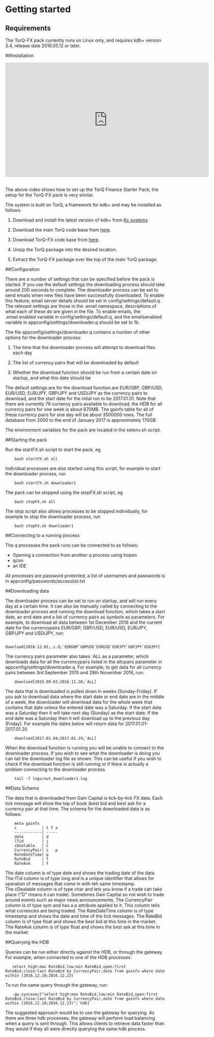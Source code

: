 Getting started
===============

Requirements
------------

The TorQ-FX pack currently runs on Linux only, and requires kdb+ version 3.4, release date 2016.05.12 or later.

##Installation

<div style="width:640px; height:360px; margin: 0 auto;">
<iframe src="https://player.vimeo.com/video/184552498" width="640" height="360" frameborder="0" webkitallowfullscreen mozallowfullscreen allowfullscreen></iframe>
</div>

</br>

The above video shows how to set up the TorQ Finance Starter Pack; the setup for the TorQ-FX pack is very similar.

The system is built on TorQ, a framework for kdb+ and may be installed as follows:

1.  Download and install the latest version of kdb+ from [Kx systems](http://kx.com) 

2.  Download the main TorQ code base from [here](https://github.com/AquaQAnalytics/TorQ.git).

3.  Download TorQ-FX code base from [here](https://github.com/AquaQAnalytics/TorQ-FX.git).

4.  Unzip the TorQ package into the desired location.

5.  Extract the TorQ-FX package over the top of the main TorQ
    package.

##Configuration

There are a number of settings that can be specified before the pack is started.  If you use the default settings the downloading process should take around 200 seconds to complete.
The downloader process can be set to send emails when new files have been successfully downloaded. To enable this feature, email server details should be set in config/settings/default.q. The relevant settings are those in the .email namespace, descriptions of what each of these do are given in the file. To enable emails, the .email.enabled variable in config/settings/default.q, and the emailsenabled variable in appconfig/settings/downloader.q should be set to 1b. 

The file appconfig/settings/downloader.q contains a number of other options for the downloader process:

1. The time that the downloader process will attempt to download files each day

2. The list of currency pairs that will be downloaded by default

3. Whether the download function should be run from a certain date on startup, and what this date should be

The default settings are for the download function are EUR/GBP, GBP/USD, EUR/USD, EUR/JPY, GBP/JPY and USD/JPY as the currency pairs to download, and the start date for the intial run to be 2017.01.01.
Note that there are currently 79 currency pairs available to download; the HDB for all currency pairs for one week is about 670MB. The gainfx table for all of these currency pairs for one day will be about 3500000 rows.  The full database from 2000 to the end of January 2017 is approximately 170GB.

The environment variables for the pack are located in the setenv.sh script.

##Starting the pack

Run the startFX.sh script to start the pack, eg

        bash startFX.sh all

Individual processes are also started using this script, for example to start the downloader process, run

        bash startFX.sh downloader1

The pack can be stopped using the stopFX.sh script, eg

        bash stopFX.sh all

The stop script also allows processes to be stopped individually, for example to stop the downloader process, run

        bash stopFX.sh downloader1

##Connecting to a running process

The q processes the pack runs can be connected to as follows:

-   Opening a connection from another q process using hopen
-   qcon
-   an IDE

All processes are password protected, a list of usernames and passwords is in appconfig/passwords/accesslist.txt

##Downloading data

The downloader process can be set to run on startup, and will run every day at a certain time. It can also be manually called by connecting to the downloader process and running the download function, which takes a start date, an end date and a list of currency pairs as symbols as parameters.
For example, to download all data between 1st December 2016 and the current date for the currencypairs EUR/GBP, GBP/USD, EUR/USD, EUR/JPY, GBP/JPY and USD/JPY, run:

        download[2016.12.01;.z.d;`EURGBP`GBPUSD`EURUSD`EURJPY`GBPJPY`USDJPY]

The currency pairs parameter also takes `ALL as a parameter, which downloads data for all the currencypairs listed in the allcpairs parameter in appconfig/settings/downloader.q. For example, to get data for all currency pairs between 3rd September 2015 and 28th November 2016, run:

        download[2015.09.03;2016.11.28;`ALL]

The data that is downloaded is pulled down in weeks (Sunday-Friday).  If you ask to download data where the start date or end date are in the middle of a week, the downloader will download data for the whole week that contains that date unless the entered date was a Saturday. If the start date was a Saturday then it will take next day (Sunday) as the start date.  If the end date was a Saturday then it will download up to the previous day (Friday). 
For example the dates below will return data for 2017.01.01-2017.01.20.

        download[2017.01.04;2017.01.19;`ALL]

When the download function is running you will be unable to connect to the downloader process.  If you wish to see what the downloader is doing you can tail the downloader log file as shown.  This can be useful if you wish to check if the download function is still running or if there is actually a problem connecting to the downloader process.

        tail -f logs/out_downloader1.log

##Data Schema

The data that is downloaded from Gain Capital is tick-by-tick FX data. Each tick message will show the top of book (best bid and best ask for a currency pair at that time.
The schema for the downloaded data is as follows:

        meta gainfx
        c           | t f a
        ------------| -----
        date        | d
        lTid        | j
        cDealable   | c
        CurrencyPair| s   p
        RateDateTime| p
        RateBid     | f
        RateAsk     | f

The date column is of type date and shows the trading date of the data.  
The lTid column is of type long and is a unique identifier that allows for speration of messages that come in with teh same timestamp.  
The cDealable column is of type char and lets you know if a trade can take place ("D" means it can trade). Sometimes Gain Capital so not wish to trade around events such as major news announcements.
The CurrencyPair column is of type sym and has a p attribute applied to it.  This column tells what currencies are being traded.
The RateDateTime column is of type timestamp and shows the date and time of the tick messages.
The RateBid column is of type float and shows the best bid at this time in the market.
The RateAsk column is of type float and shows the best ask at this time in the market.

##Querying the HDB

Queries can be run either directly against the HDB, or through the gateway. 
For example, when connected to one of the HDB processes:

       select high:max RateBid,low:min RateBid,open:first RateBid,close:last RateBid by CurrencyPair,date from gainfx where date within (2016.12.18;2016.12.23)

To run the same query through the gateway, run:

       .gw.syncexec["select high:max RateBid,low:min RateBid,open:first RateBid,close:last RateBid by CurrencyPair,date from gainfx where date within (2016.12.18;2016.12.23)";`hdb]

The suggested approach would be to use the gateway for querying.  As there are three hdb processes, the gateway will perform load balancing when a query is sent through. This allows clients to retrieve data faster than they would if they all were directly querying the same hdb process.
